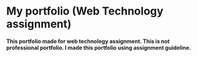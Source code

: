 # My  portfolio (Web Technology assignment)
#### This portfolio made for web technology assignment. This is not professional portfolio. I made this portfolio using assignment guideline.

